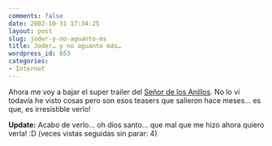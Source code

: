 ```yaml
---
comments: false
date: 2002-10-31 17:34:25
layout: post
slug: joder-y-no-aguanto-ms
title: Joder… y no aguanto más…
wordpress_id: 653
categories:
- Internet
---
```


Ahora me voy a bajar el super trailer del [Señor de los Anillos](http://www.quicktime.com). No lo ví todavía he visto cosas pero son esos teasers que salieron hace meses… es que, es irresistible verlo!





**Update:** Acabo de verlo… oh dios santo… que mal que me hizo ahora quiero verla! :D (veces vistas seguidas sin parar: 4)




 
